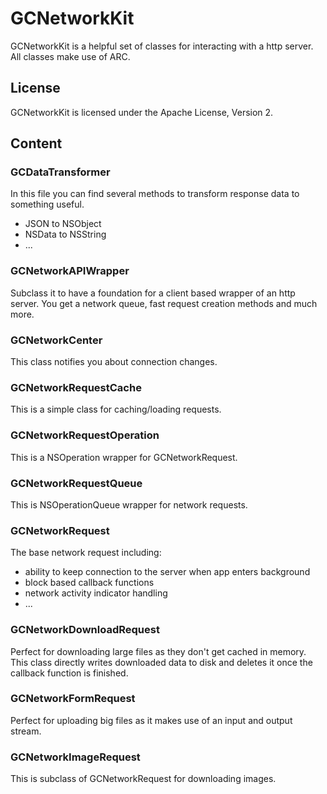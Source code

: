 # GCNetworkKit

GCNetworkKit is a helpful set of classes for interacting with a http server.
All classes make use of ARC.

## License

GCNetworkKit is licensed under the Apache License, Version 2.

## Content

### GCDataTransformer
In this file you can find several methods to transform response data to something useful.

* JSON to NSObject
* NSData to NSString
* ...

### GCNetworkAPIWrapper
Subclass it to have a foundation for a client based wrapper of an http server.
You get a network queue, fast request creation methods and much more.

### GCNetworkCenter
This class notifies you about connection changes.

### GCNetworkRequestCache
This is a simple class for caching/loading requests.

### GCNetworkRequestOperation
This is a NSOperation wrapper for GCNetworkRequest.

### GCNetworkRequestQueue
This is NSOperationQueue wrapper for network requests.

### GCNetworkRequest
The base network request including:

* ability to keep connection to the server when app enters background
* block based callback functions
* network activity indicator handling
* ...

### GCNetworkDownloadRequest
Perfect for downloading large files as they don't get cached in memory. This class directly writes downloaded data to disk and deletes it once the callback function is finished.

### GCNetworkFormRequest
Perfect for uploading big files as it makes use of an input and output stream.

### GCNetworkImageRequest
This is subclass of GCNetworkRequest for downloading images.